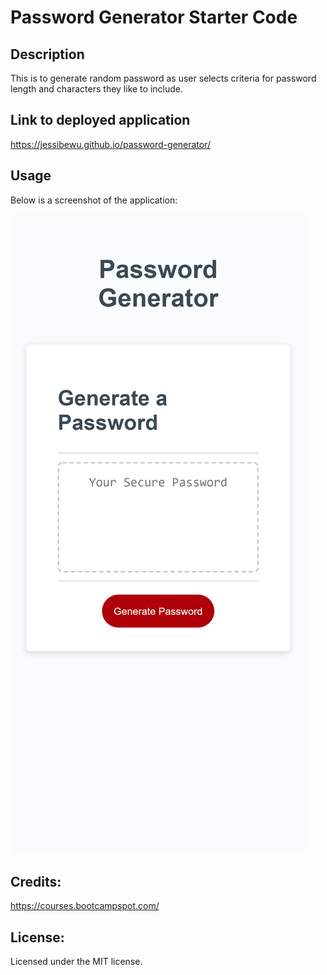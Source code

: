 # Password Generator Starter Code

## Description 
This is to generate random password as user selects criteria for password length and characters they like to include. 

## Link to deployed application 
https://jessibewu.github.io/password-generator/

## Usage 
Below is a screenshot of the application: 

![alt text](screenshot.png) 

## Credits: 
https://courses.bootcampspot.com/

## License: 
Licensed under the MIT license.